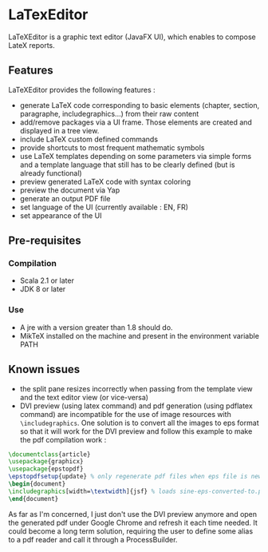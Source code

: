 # LaTexEditor

LaTeXEditor is a graphic text editor (JavaFX UI), which enables to compose LateX reports.

## Features

LaTeXEditor provides the following features :

- generate LaTeX code corresponding to basic elements (chapter, section, paragraphe, includegraphics...) from their raw content
- add/remove packages via a UI frame. Those elements are created and displayed in a tree view.
- include LaTeX custom defined commands
- provide shortcuts to most frequent mathematic symbols
- use LaTeX templates depending on some parameters via simple forms and a template language that still has to be clearly defined (but is already functional)
- preview generated LaTeX code with syntax coloring
- preview the document via Yap
- generate an output PDF file
- set language of the UI (currently available : EN, FR)
- set appearance of the UI

## Pre-requisites

### Compilation

- Scala 2.1 or later
- JDK 8 or later

### Use

- A jre with a version greater than 1.8 should do.
- MikTeX installed on the machine and present in the environment variable PATH

## Known issues

- the split pane resizes incorrectly when passing from the template view and the text editor view (or vice-versa)
- DVI preview (using latex command) and pdf generation (using pdflatex command) are incompatible for the use of image resources with `\includegraphics`. One solution is to convert all the images to eps format so that it will work for the DVI preview and follow this example to make the pdf compilation work :

```latex
\documentclass{article}
\usepackage{graphicx}
\usepackage{epstopdf}
\epstopdfsetup{update} % only regenerate pdf files when eps file is newer
\begin{document}
\includegraphics[width=\textwidth]{jsf} % loads sine-eps-converted-to.pdf
\end{document}
```

As far as I'm concerned, I just don't use the DVI preview anymore and open the generated pdf under Google Chrome and refresh it each time needed. It could become a long term solution, requiring the user to define some alias to a pdf reader and call it through a ProcessBuilder.
